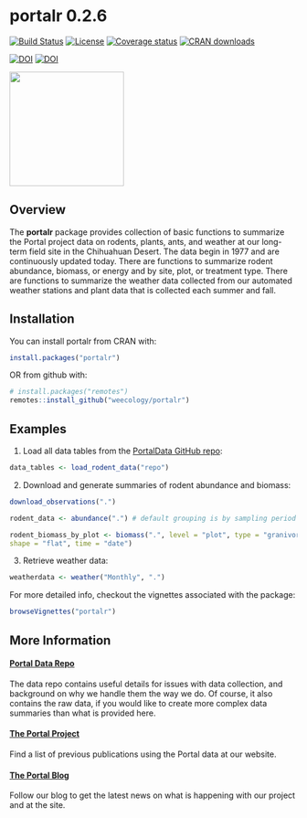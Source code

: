 
<!-- README.md is generated from README.Rmd. Please edit that file -->

# portalr 0.2.6

[![Build
Status](https://travis-ci.org/weecology/portalr.svg?branch=master)](https://travis-ci.org/weecology/portalr)
[![License](https://img.shields.io/badge/license-MIT-blue.svg)](https://raw.githubusercontent.com/weecology/portalr/master/LICENSE)
[![Coverage
status](https://codecov.io/gh/weecology/portalr/branch/master/graph/badge.svg)](https://codecov.io/github/weecology/portalr?branch=master)
[![CRAN
downloads](https://cranlogs.r-pkg.org/badges/grand-total/portalr)](https://CRAN.R-project.org/package=portalr)

[![DOI](https://zenodo.org/badge/DOI/10.5281/zenodo.1429290.svg)](https://doi.org/10.5281/zenodo.1429290)
[![DOI](http://joss.theoj.org/papers/10.21105/joss.01098/status.svg)](https://doi.org/10.21105/joss.01098)

<img src="man/figures/portalr.png" width="200px">

## Overview

The **portalr** package provides collection of basic functions to
summarize the Portal project data on rodents, plants, ants, and weather
at our long-term field site in the Chihuahuan Desert. The data begin in
1977 and are continuously updated today. There are functions to
summarize rodent abundance, biomass, or energy and by site, plot, or
treatment type. There are functions to summarize the weather data
collected from our automated weather stations and plant data that is
collected each summer and fall.

## Installation

You can install portalr from CRAN with:

``` r
install.packages("portalr")
```

OR from github with:

``` r
# install.packages("remotes")
remotes::install_github("weecology/portalr")
```

## Examples

1.  Load all data tables from the [PortalData GitHub
    repo](https://github.com/weecology/portalData):

<!-- end list -->

``` r
data_tables <- load_rodent_data("repo")
```

2.  Download and generate summaries of rodent abundance and biomass:

<!-- end list -->

``` r
download_observations(".")

rodent_data <- abundance(".") # default grouping is by sampling period

rodent_biomass_by_plot <- biomass(".", level = "plot", type = "granivores", 
shape = "flat", time = "date")
```

3.  Retrieve weather data:

<!-- end list -->

``` r
weatherdata <- weather("Monthly", ".")
```

For more detailed info, checkout the vignettes associated with the
package:

``` r
browseVignettes("portalr")
```

## More Information

#### [Portal Data Repo](https://github.com/weecology/PortalData)

The data repo contains useful details for issues with data collection,
and background on why we handle them the way we do. Of course, it also
contains the raw data, if you would like to create more complex data
summaries than what is provided here.

#### [The Portal Project](https://portal.weecology.org/)

Find a list of previous publications using the Portal data at our
website.

#### [The Portal Blog](https://portalproject.wordpress.com/)

Follow our blog to get the latest news on what is happening with our
project and at the site.
